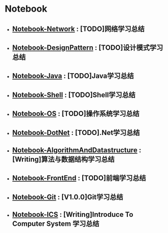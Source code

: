 # Notebook

* ## [Notebook-Network](https://github.com/dp9u0/Notebook-Network) :  [TODO]网络学习总结
* ## [Notebook-DesignPattern](https://github.com/dp9u0/Notebook-DesignPattern) :  [TODO]设计模式学习总结
* ## [Notebook-Java](https://github.com/dp9u0/Notebook-Java) :  [TODO]Java学习总结
* ## [Notebook-Shell](https://github.com/dp9u0/Notebook-Shell) :  [TODO]Shell学习总结
* ## [Notebook-OS](https://github.com/dp9u0/Notebook-OS) :  [TODO]操作系统学习总结
* ## [Notebook-DotNet](https://github.com/dp9u0/Notebook-DotNet) :  [TODO].Net学习总结
* ## [Notebook-AlgorithmAndDatastructure](https://github.com/dp9u0/Notebook-AlgorithmAndDatastructure) : [Writing]算法与数据结构学习总结
* ## [Notebook-FrontEnd](https://github.com/dp9u0/Notebook-FrontEnd) : [TODO]前端学习总结
* ## [Notebook-Git](https://github.com/dp9u0/Notebook-Git) : [V1.0.0]Git学习总结
* ## [Notebook-ICS](https://github.com/dp9u0/Notebook-ICS) : [Writing]Introduce To Computer System 学习总结
